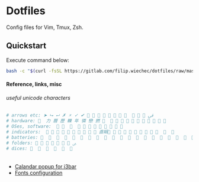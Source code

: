 # Dotfiles
Config files for Vim, Tmux, Zsh.

## Quickstart
Execute command below:
```bash
bash -c "$(curl -fsSL https://gitlab.com/filip.wiechec/dotfiles/raw/master/setup.sh)"
```


#### Reference, links, misc
###### useful unicode characters
```bash
# arrows etc: ➤ ⮡ ⮠ ✗ 🗴 ✓ ✔             ﰲ
# hardware:   力 曆 歷 轢 年 憐 戀 撚             
# OSes, software:               
# indicators:            直睊             
# batteries:                                               
# folders:        ﱮ
# dices:           
```

######
- [Calandar popup for i3bar](https://www.reddit.com/r/i3wm/comments/5iv5mt/calendar_popup_when_clicking_i3bar_clock/)
- [Fonts configuration](https://www.reddit.com/r/archlinux/comments/5r5ep8/make_your_arch_fonts_beautiful_easily/)
